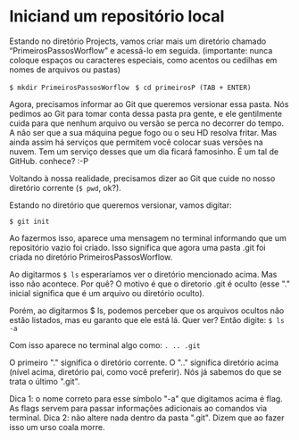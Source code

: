 # Iniciand um repositório local

Estando no diretório Projects, vamos criar mais um diretório chamado “PrimeirosPassosWorflow” e acessá-lo em seguida. (importante: nunca coloque espaços ou caracteres especiais, como acentos ou cedilhas em nomes de arquivos ou pastas)

```$ mkdir PrimeirosPassosWorflow ```
```$ cd primeirosP (TAB + ENTER)```

Agora, precisamos informar ao Git que queremos versionar essa pasta. Nós pedimos ao Git para tomar conta dessa pasta pra gente, e ele gentilmente cuida para que nenhum arquivo ou versão se perca no decorrer do tempo. A não ser que a sua máquina pegue fogo ou o seu HD resolva fritar. Mas ainda assim há serviços que permitem você colocar suas versões na nuvem. Tem um serviço desses que um dia ficará famosinho. É um tal de GitHub. conhece? :-P

Voltando à nossa realidade, precisamos dizer ao Git que cuide no nosso diretório corrente (```$ pwd```, ok?). 

Estando no diretório que queremos versionar, vamos digitar:

```$ git init```

Ao fazermos isso, aparece uma mensagem no terminal  informando que um repositório vazio foi criado. Isso significa que agora uma pasta .git foi criada no diretório PrimeirosPassosWorflow.

Ao digitarmos ```$ ls``` esperaríamos ver o diretório mencionado acima. Mas isso não acontece. Por quê? O motivo é que o diretorio .git é oculto (esse "." inicial significa que é um arquivo ou diretório oculto).

Porém, ao digitarmos $ ls, podemos perceber que os arquivos ocultos não estão listados, mas eu garanto que ele está lá. Quer ver? Então digite:
```$ ls -a```

Com isso aparece no terminal algo como:
```. .. .git```

O primeiro "." significa o diretório corrente. O ".." significa diretório acima (nível acima, diretório pai, como você preferir). Nós já sabemos do que se trata o último ".git".

Dica 1: o nome correto para esse símbolo "-a" que digitamos acima é flag. As flags servem para passar informações adicionais ao comandos via terminal.
Dica 2: não altere nada dentro da pasta ".git". Dizem que ao fazer isso um urso coala morre.